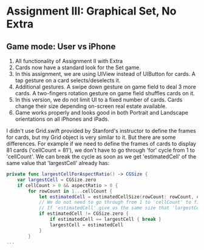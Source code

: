 ﻿
# Assignment III: Graphical Set, No Extra
## Game mode: User vs iPhone

1. All functionality of Assignment II with Extra
2. Cards now have a standard look for the Set game.
3. In this assignment, we are using UIView instead of UIButton for cards. A tap gesture on a card selects/deselects it.
4. Additional gestures. A swipe down gesture on game field to deal 3 more cards. A two-fingers rotation gesture on game field shuffles cards on it.
5. In this version, we do not limit UI to a fixed number of cards. Cards change their size depending on-screen real estate available.
6. Game works properly and looks good in both Portrait and Landscape orientations on all iPhones and iPads.

I didn't use Grid.swift provided by Stanford's instructor to define the frames for cards, but my Grid object is very similar to it. 
But there are some differences. For example if we need to define the frames of cards to display 81 cards ('cellCount = 81'), we don't have to go through 'for' cycle from 1 to 'cellCount'. We can break the cycle as soon as we get 'estimatedCell' of the same value that 'largestCell' already has:
```swift
private func largestCellForAspectRatio() -> CGSize {
	var largestCell = CGSize.zero
	if cellCount > 0 && aspectRatio > 0 {
		for rowCount in 1...cellCount {
	        let estimatedCell = estimatedCellSize(rowCount: rowCount, currentLargestAllowedSize: largestCell)
	        // We do not need to go through from 1 to 'cellCount' to find out the largest cell available.
            // If 'estimatedCell' give us the same size that 'largestCell' alrady has, we can break the loop.
	        if estimatedCell != CGSize.zero {
	            if estimatedCell == largestCell { break }
	            largestCell = estimatedCell
            }
        }
...
```
